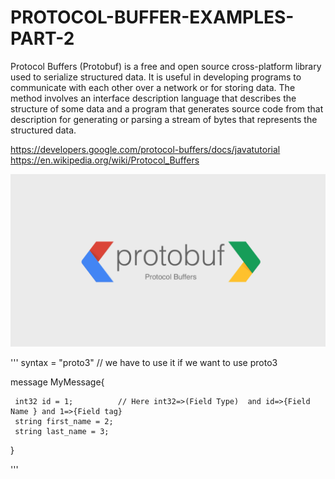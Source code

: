 # PROTOCOL-BUFFER-EXAMPLES-PART-2
Protocol Buffers (Protobuf) is a free and open source cross-platform library used to serialize structured data. It is useful in developing programs to communicate with each other over a network or for storing data. The method involves an interface description language that describes the structure of some data and a program that generates source code from that description for generating or parsing a stream of bytes that represents the structured data.


https://developers.google.com/protocol-buffers/docs/javatutorial
https://en.wikipedia.org/wiki/Protocol_Buffers

![hero image](assets/protocolbuffer.png)


'''
syntax = "proto3" // we have to use it if we want to use proto3 

message MyMessage{

     int32 id = 1;          // Here int32=>(Field Type)  and id=>{Field Name } and 1=>{Field tag}
     string first_name = 2;
     string last_name = 3;

}


'''
